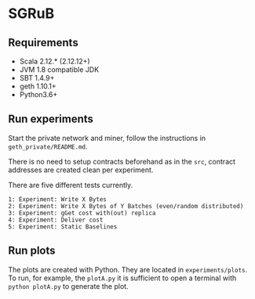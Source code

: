 # SGRuB

## Requirements

* Scala 2.12.* (2.12.12+)
* JVM 1.8 compatible JDK
* SBT 1.4.9+
* geth 1.10.1+
* Python3.6+

## Run experiments

Start the private network and miner, follow the instructions in `geth_private/README.md`.

There is no need to setup contracts beforehand as in the `src`, contract addresses are created clean per experiment.

There are five different tests currently.
```
1: Experiment: Write X Bytes
2: Experiment: Write X Bytes of Y Batches (even/random distributed)
3: Experiment: gGet cost with(out) replica
4: Experiment: Deliver cost
5: Experiment: Static Baselines
```


## Run plots
The plots are created with Python. They are located in `experiments/plots`.
To run, for example, the `plotA.py` it is sufficient to open a terminal with `python plotA.py` to generate the plot.